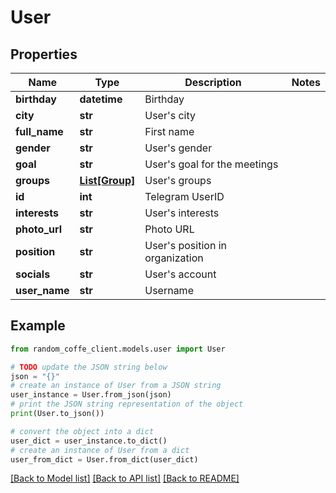 # User


## Properties

Name | Type | Description | Notes
------------ | ------------- | ------------- | -------------
**birthday** | **datetime** | Birthday | 
**city** | **str** | User&#39;s city | 
**full_name** | **str** | First name | 
**gender** | **str** | User&#39;s gender | 
**goal** | **str** | User&#39;s goal for the meetings | 
**groups** | [**List[Group]**](Group.md) | User&#39;s groups | 
**id** | **int** | Telegram UserID | 
**interests** | **str** | User&#39;s interests | 
**photo_url** | **str** | Photo URL | 
**position** | **str** | User&#39;s position in organization | 
**socials** | **str** | User&#39;s account | 
**user_name** | **str** | Username | 

## Example

```python
from random_coffe_client.models.user import User

# TODO update the JSON string below
json = "{}"
# create an instance of User from a JSON string
user_instance = User.from_json(json)
# print the JSON string representation of the object
print(User.to_json())

# convert the object into a dict
user_dict = user_instance.to_dict()
# create an instance of User from a dict
user_from_dict = User.from_dict(user_dict)
```
[[Back to Model list]](../README.md#documentation-for-models) [[Back to API list]](../README.md#documentation-for-api-endpoints) [[Back to README]](../README.md)


